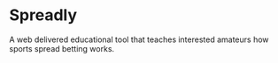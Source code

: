 Spreadly
================

A web delivered educational tool that teaches interested amateurs how sports spread betting works.
